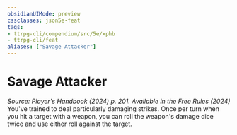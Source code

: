 ```yaml
---
obsidianUIMode: preview
cssclasses: json5e-feat
tags:
- ttrpg-cli/compendium/src/5e/xphb
- ttrpg-cli/feat
aliases: ["Savage Attacker"]
---
```

# Savage Attacker
*Source: Player's Handbook (2024) p. 201. Available in the Free Rules (2024)*  
You've trained to deal particularly damaging strikes. Once per turn when you hit a target with a weapon, you can roll the weapon's damage dice twice and use either roll against the target.
